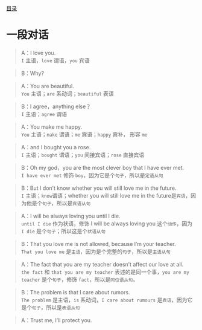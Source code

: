 [目录](./README.md)
# 一段对话

> A：I love you.   
`I` 主语，`love` 谓语，`you` 宾语

> B：Why?

> A：You are beautiful.  
`You` 主语；`are` 系动词；`beautiful` 表语

> B：I agree，anything else？  
`I` 主语；`agree` 谓语

> A：You make me happy.  
`You` 主语；`make` 谓语；`me` 宾语；`happy` 宾补， 形容 `me`

> A：and I bought  you a rose.  
`I` 主语；`bought` 谓语；`you` 间接宾语；`rose` 直接宾语

> B：Oh my god，you are the most clever boy that I have ever met.  
`I have ever met` 修饰 `boy`，因为它是个`句子`，所以是`定语从句`

> B：But I don’t know whether you will still love me in the future.  
`I` 主语；`know`谓语；whether you will still love me in the future是`宾语`，因为他是个`句子`，所以是`宾语从句`

> A：I will be always loving you until I die.  
`until I die` 作为状语，修饰 I will be always loving you 这个`动作`，因为 `I die` 是个`句子`；所以这是个`状语从句`

> B：That you love me is not allowed, because I’m your teacher.  
`That you love me` 是`主语`，因为是个完整的`句子`，所以是`主语从句`

> A：The fact that you are my teacher doesn’t affect our love at all.  
`the fact` 和 `that you are my teacher` 表述的是同一个事，`you are my teacher` 是个`句子`，修饰 `fact`，所以是`同位语从句`。

> B：The problem is that I care about rumors.  
`The problem` 是主语，`is` 系动词，`I care about rumours` 是`表语`，因为它是个`句子`，所以是`表语从句`

> A：Trust me, I’ll protect you.  